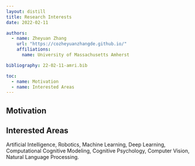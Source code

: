 ```yaml
---
layout: distill
title: Research Interests
date: 2022-02-11

authors:
  - name: Zheyuan Zhang
    url: "https://cozheyuanzhangde.github.io/"
    affiliations:
      name: University of Massachusetts Amherst

bibliography: 22-02-11-amri.bib

toc:
  - name: Motivation
  - name: Interested Areas
---
```


## Motivation


## Interested Areas
Artificial Intelligence, Robotics, Machine Learning, Deep Learning, Computational Cognitive Modeling, Cognitive Psychology, Computer Vision, Natural Language Processing.